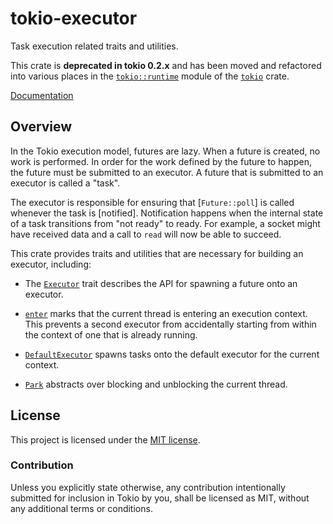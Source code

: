 # tokio-executor

Task execution related traits and utilities.

This crate is **deprecated in tokio 0.2.x** and has been moved and refactored
into various places in the [`tokio::runtime`] module of the [`tokio`] crate.

[`tokio::runtime`]: https://docs.rs/tokio/latest/tokio/runtime/index.html
[`tokio`]: https://docs.rs/tokio/latest/tokio/index.html

[Documentation](https://docs.rs/tokio-executor/0.1.9/tokio_executor)

## Overview

In the Tokio execution model, futures are lazy. When a future is created, no
work is performed. In order for the work defined by the future to happen, the
future must be submitted to an executor. A future that is submitted to an
executor is called a "task".

The executor is responsible for ensuring that [`Future::poll`] is called
whenever the task is [notified]. Notification happens when the internal state of
a task transitions from "not ready" to ready. For example, a socket might have
received data and a call to `read` will now be able to succeed.

This crate provides traits and utilities that are necessary for building an
executor, including:

* The [`Executor`] trait describes the API for spawning a future onto an
  executor.

* [`enter`] marks that the current thread is entering an execution
  context. This prevents a second executor from accidentally starting from
  within the context of one that is already running.

* [`DefaultExecutor`] spawns tasks onto the default executor for the current
  context.

* [`Park`] abstracts over blocking and unblocking the current thread.

[`Executor`]: https://docs.rs/tokio-executor/0.1.9/tokio_executor/trait.Executor.html
[`enter`]: https://docs.rs/tokio-executor/0.1.9/tokio_executor/fn.enter.html
[`DefaultExecutor`]: https://docs.rs/tokio-executor/0.1.9/tokio_executor/struct.DefaultExecutor.html
[`Park`]: https://docs.rs/tokio-executor/0.1.9/tokio_executor/park/trait.Park.html

## License

This project is licensed under the [MIT license](LICENSE).

### Contribution

Unless you explicitly state otherwise, any contribution intentionally submitted
for inclusion in Tokio by you, shall be licensed as MIT, without any additional
terms or conditions.
